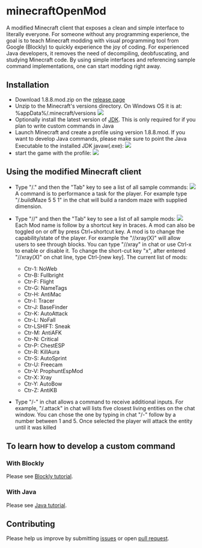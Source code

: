 # minecraftOpenMod

A modified Minecraft client that exposes a clean and simple interface to literally everyone. For someone without any programming experience, the goal is to teach Minecraft modding with visual programming tool from Google (Blockly) to quickly experience the joy of coding. For experienced Java developers, it removes the need of decompiling, deobfuscating, and studying Minecraft code. By using simple interfaces and referencing sample command implementations, one can start modding right away.

## Installation
* Download 1.8.8.mod.zip on the [release page](https://github.com/minecraftkids/minecraftOpenMod/releases)
* Unzip to the Minecraft's versions directory. On Windows OS it is at: %appData%/.minecraft/versions
![](https://raw.githubusercontent.com/minecraftkids/minecraftOpenMod/master/doc/tutorial/mcInstall.JPG)
* Optionally install the latest version of [JDK](http://www.oracle.com/technetwork/java/javase/downloads/jdk8-downloads-2133151.html). This is only required for if you plan to write custom commands in Java 
* Launch Minecraft and create a profile using version 1.8.8.mod. If you want to develop Java commands, please make sure to point the Java Executable to the installed JDK javaw(.exe):
![](https://raw.githubusercontent.com/minecraftkids/minecraftOpenMod/master/doc/tutorial/mcModProfile.JPG)
* start the game with the profile:
![](https://raw.githubusercontent.com/minecraftkids/minecraftOpenMod/master/doc/tutorial/mcLaunchMod.JPG)

## Using the modified Minecraft client
* Type "/." and then the "Tab" key to see a list of all sample commands:
![](https://raw.githubusercontent.com/minecraftkids/minecraftOpenMod/master/doc/tutorial/mcCommands.JPG)
A command is to performance a task for the player. For example type "/.buildMaze 5 5 1" in the chat will build a random maze with supplied dimension.
* Type "//" and then the "Tab" key to see a list of all sample mods:
![](https://raw.githubusercontent.com/minecraftkids/minecraftOpenMod/master/doc/tutorial/mcMods.JPG)
Each Mod name is follow by a shortcut key in braces. A mod can also be toggled on or off by press Ctrl+shortcut key. A mod is to change the capability/state of the player. For example the "//xray(X)" will allow users to see through blocks. You can type "//xray" in chat or use Ctrl-x to enable or disable it. To change the short-cut key "x", after entered "//xray(X)" on chat line, type Ctrl-[new key]. The current list of mods:
    * Ctr-1: NoWeb
    * Ctr-B: Fullbright
    * Ctr-F: Flight
    * Ctr-G: NameTags
    * Ctr-H: AntiMac
    * Ctr-I: Tracer
    * Ctr-J: BaseFinder
    * Ctr-K: AutoAttack
    * Ctr-L: NoFall
    * Ctr-LSHIFT: Sneak
    * Ctr-M: AntiAFK
    * Ctr-N: Critical
    * Ctr-P: ChestESP
    * Ctr-R: KillAura
    * Ctr-S: AutoSprint
    * Ctr-U: Freecam
    * Ctr-V: ProphuntEspMod
    * Ctr-X: Xray
    * Ctr-Y: AutoBow
    * Ctr-Z: AntiKB

* Type "/-" in chat allows a command to receive additional inputs. For example, "/.attack" in chat will lists five closest living entities on the chat window. You can chose the one by typing in chat "/-" follow by a number between 1 and 5. Once selected the player will attack the entity until it was killed

## To learn how to develop a custom command

### With Blockly
Please see [Blockly tutorial](https://github.com/minecraftkids/minecraftOpenMod/wiki/Blockly-Tutorial).

### With Java
Please see [Java tutorial](https://github.com/minecraftkids/minecraftOpenMod/wiki/Java-Tutorial). 

## Contributing
Please help us improve by submitting [issues](https://github.com/minecraftkids/minecraftOpenMod/issues) or open [pull request](https://github.com/minecraftkids/minecraftOpenMod/pulls).

